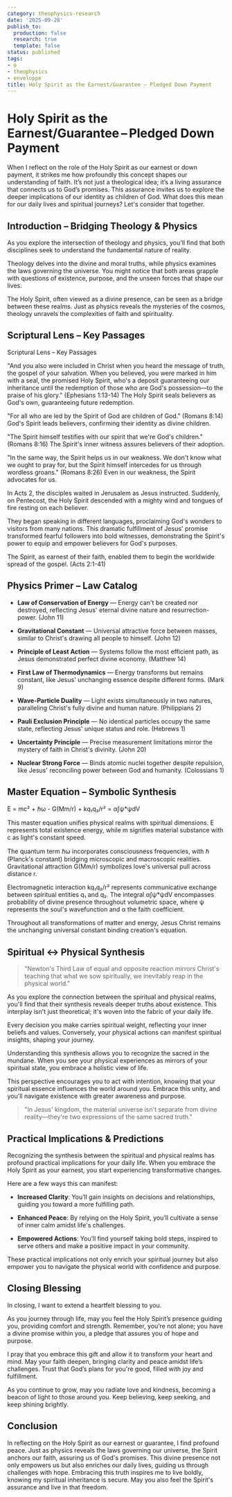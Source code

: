 ```yaml
---
category: theophysics-research
date: '2025-09-28'
publish_to:
  production: false
  research: true
  template: false
status: published
tags:
- o
- theophysics
- enveloppe
title: Holy Spirit as the Earnest/Guarantee – Pledged Down Payment
---
```

   
# Holy Spirit as the Earnest/Guarantee – Pledged Down Payment   
   
When I reflect on the role of the Holy Spirit as our earnest or down payment, it strikes me how profoundly this concept shapes our understanding of faith. It’s not just a theological idea; it’s a living assurance that connects us to God’s promises. This assurance invites us to explore the deeper implications of our identity as children of God. What does this mean for our daily lives and spiritual journeys? Let's consider that together.   
   
## Introduction – Bridging Theology & Physics   
   
As you explore the intersection of theology and physics, you'll find that both disciplines seek to understand the fundamental nature of reality.   
   
Theology delves into the divine and moral truths, while physics examines the laws governing the universe. You might notice that both areas grapple with questions of existence, purpose, and the unseen forces that shape our lives.   
   
The Holy Spirit, often viewed as a divine presence, can be seen as a bridge between these realms. Just as physics reveals the mysteries of the cosmos, theology unravels the complexities of faith and spirituality.   
   
## Scriptural Lens – Key Passages   
   
Scriptural Lens – Key Passages   
   
"And you also were included in Christ when you heard the message of truth, the gospel of your salvation. When you believed, you were marked in him with a seal, the promised Holy Spirit, who's a deposit guaranteeing our inheritance until the redemption of those who are God's possession—to the praise of his glory." (Ephesians 1:13-14) The Holy Spirit seals believers as God's own, guaranteeing future redemption.   
   
"For all who are led by the Spirit of God are children of God." (Romans 8:14) God's Spirit leads believers, confirming their identity as divine children.   
   
"The Spirit himself testifies with our spirit that we're God's children." (Romans 8:16) The Spirit's inner witness assures believers of their adoption.   
   
"In the same way, the Spirit helps us in our weakness. We don't know what we ought to pray for, but the Spirit himself intercedes for us through wordless groans." (Romans 8:26) Even in our weakness, the Spirit advocates for us.   
   
In Acts 2, the disciples waited in Jerusalem as Jesus instructed. Suddenly, on Pentecost, the Holy Spirit descended with a mighty wind and tongues of fire resting on each believer.   
   
They began speaking in different languages, proclaiming God's wonders to visitors from many nations. This dramatic fulfillment of Jesus' promise transformed fearful followers into bold witnesses, demonstrating the Spirit's power to equip and empower believers for God's purposes.   
   
The Spirit, as earnest of their faith, enabled them to begin the worldwide spread of the gospel. (Acts 2:1-41)   
   
## Physics Primer – Law Catalog   
   
   
- **Law of Conservation of Energy** — Energy can't be created nor destroyed, reflecting Jesus' eternal divine nature and resurrection-power. (John 11)   
   
   
- **Gravitational Constant** — Universal attractive force between masses, similar to Christ's drawing all people to himself. (John 12)   
   
   
- **Principle of Least Action** — Systems follow the most efficient path, as Jesus demonstrated perfect divine economy. (Matthew 14)   
   
   
- **First Law of Thermodynamics** — Energy transforms but remains constant, like Jesus' unchanging essence despite different forms. (Mark 9)   
   
   
- **Wave-Particle Duality** — Light exists simultaneously in two natures, paralleling Christ's fully divine and human nature. (Philippians 2)   
   
   
- **Pauli Exclusion Principle** — No identical particles occupy the same state, reflecting Jesus' unique status and role. (Hebrews 1)   
   
   
- **Uncertainty Principle** — Precise measurement limitations mirror the mystery of faith in Christ's divinity. (John 20)   
   
   
- **Nuclear Strong Force** — Binds atomic nuclei together despite repulsion, like Jesus' reconciling power between God and humanity. (Colossians 1)   
   
## Master Equation – Symbolic Synthesis   
   
E = mc² + ℏω - G(Mm/r) + kq₁q₂/r² = α∫ψ*ψdV   
   
This master equation unifies physical realms with spiritual dimensions. E represents total existence energy, while m signifies material substance with c as light's constant speed.   
   
The quantum term ℏω incorporates consciousness frequencies, with ℏ (Planck's constant) bridging microscopic and macroscopic realities. Gravitational attraction G(Mm/r) symbolizes love's universal pull across distance r.   
   
Electromagnetic interaction kq₁q₂/r² represents communicative exchange between spiritual entities q₁ and q₂. The integral α∫ψ*ψdV encompasses probability of divine presence throughout volumetric space, where ψ represents the soul's wavefunction and α the faith coefficient.   
   
Throughout all transformations of matter and energy, Jesus Christ remains the unchanging universal constant binding creation's equation.   
   
## Spiritual ↔ Physical Synthesis   
   
> "Newton's Third Law of equal and opposite reaction mirrors Christ's teaching that what we sow spiritually, we inevitably reap in the physical world."   
   
As you explore the connection between the spiritual and physical realms, you'll find that their synthesis reveals deeper truths about existence. This interplay isn't just theoretical; it's woven into the fabric of your daily life.   
   
Every decision you make carries spiritual weight, reflecting your inner beliefs and values. Conversely, your physical actions can manifest spiritual insights, shaping your journey.   
   
Understanding this synthesis allows you to recognize the sacred in the mundane. When you see your physical experiences as mirrors of your spiritual state, you embrace a holistic view of life.   
   
This perspective encourages you to act with intention, knowing that your spiritual essence influences the world around you. Embrace this unity, and you'll navigate existence with greater awareness and purpose.   
   
> "In Jesus' kingdom, the material universe isn't separate from divine reality—they're two expressions of the same sacred truth."   
   
## Practical Implications & Predictions   
   
Recognizing the synthesis between the spiritual and physical realms has profound practical implications for your daily life. When you embrace the Holy Spirit as your earnest, you start experiencing transformative changes.   
   
Here are a few ways this can manifest:   
   
   
- **Increased Clarity**: You’ll gain insights on decisions and relationships, guiding you toward a more fulfilling path.   
   
   
- **Enhanced Peace**: By relying on the Holy Spirit, you’ll cultivate a sense of inner calm amidst life's challenges.   
   
   
- **Empowered Actions**: You’ll find yourself taking bold steps, inspired to serve others and make a positive impact in your community.   
   
These practical implications not only enrich your spiritual journey but also empower you to navigate the physical world with confidence and purpose.   
   
## Closing Blessing   
   
In closing, I want to extend a heartfelt blessing to you.   
   
As you journey through life, may you feel the Holy Spirit’s presence guiding you, providing comfort and strength. Remember, you’re not alone; you have a divine promise within you, a pledge that assures you of hope and purpose.   
   
I pray that you embrace this gift and allow it to transform your heart and mind. May your faith deepen, bringing clarity and peace amidst life’s challenges. Trust that God’s plans for you're good, filled with joy and fulfillment.   
   
As you continue to grow, may you radiate love and kindness, becoming a beacon of light to those around you. Keep believing, keep seeking, and keep shining brightly.   
   
## Conclusion   
   
In reflecting on the Holy Spirit as our earnest or guarantee, I find profound peace. Just as physics reveals the laws governing our universe, the Spirit anchors our faith, assuring us of God's promises. This divine presence not only empowers us but also enriches our daily lives, guiding us through challenges with hope. Embracing this truth inspires me to live boldly, knowing my spiritual inheritance is secure. May you also feel the Spirit's assurance and live in that freedom.